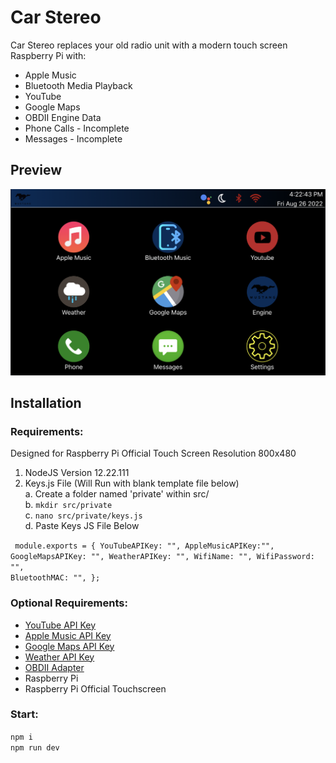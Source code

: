 # Car Stereo

Car Stereo replaces your old radio unit with a modern touch screen Raspberry Pi with:

<ul>
<li>Apple Music</li>
<li>Bluetooth Media Playback</li>
<li>YouTube</li>
<li>Google Maps</li>
<li>OBDII Engine Data</li>
<li>Phone Calls - Incomplete</li>
<li>Messages - Incomplete</li>
</ul>

## Preview

<img src="preview.png"/>

## Installation

### Requirements:

Designed for Raspberry Pi Official Touch Screen Resolution 800x480

1. NodeJS Version 12.22.111
2. Keys.js File (Will Run with blank template file below)</br>
   a. Create a folder named 'private' within src/</br>
   b. `mkdir src/private`</br>
   c. `nano src/private/keys.js`</br>
   d. Paste Keys JS File Below</br>

<code> module.exports = {
YouTubeAPIKey: "",
AppleMusicAPIKey:"",
GoogleMapsAPIKey: "",
WeatherAPIKey: "",
WifiName: "",
WifiPassword: "",
BluetoothMAC: "",
};
</code>

### Optional Requirements:

<ul>
<li><a href="https://developers.google.com/youtube/v3/getting-started">YouTube API Key</a></li>
<li><a href="https://developer.apple.com/" >Apple Music API Key </a></li>
<li><a href="https://developers.google.com/maps/documentation/javascript/get-api-key" >Google Maps API Key </a></li>
<li><a href="https://openweathermap.org/api"> Weather API Key</a></li>
<li><a href="https://www.amazon.com/dp/B01HXGX8V6?ref=nb_sb_ss_w_as-reorder-t1_ypp_rep_k1_1_15&amp&crid=1I2UE3SEXKP1Z&amp&sprefix=obdii+bluetooth"> OBDII Adapter </a></li>
<li>Raspberry Pi</li>
<li>Raspberry Pi Official Touchscreen</li>
</ul>

### Start:

`npm i`</br>
`npm run dev`
